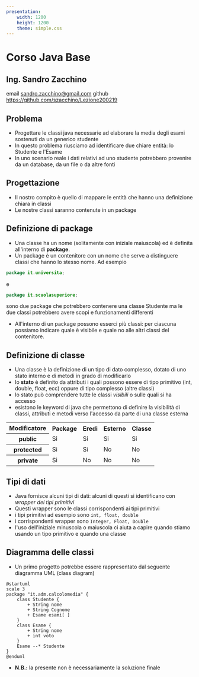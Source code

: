 ```yaml
---
presentation:
    width: 1200
    height: 1200
    theme: simple.css
---
```

<style src="https://cdnjs.cloudflare.com/ajax/libs/font-awesome/4.7.0/css/font-awesome.min.css"></style>
<style>
.question {
    /* border: 2px solid #999999 !important; */
    border-radius: 30px;
    background-color: #e9e9ff;
    display: flex;
    box-shadow: 0px 10px 10px grey;
    margin: 30px !important;
}
.question .icon {
    display: flex;
    flex-grow: 1;
    justify-content: center;
    align-items: center;
    padding: 30px;
    font-size: 80px;
    color: #57578c;
}
.question .text {
    display: flex;
    flex-grow: 9;
    padding: 30px;
    align-items: center;
    color: #57578c;
    flex-direction: column;
}
</style>
<!-- slide -->

# Corso Java Base
## Ing. Sandro Zacchino
email sandro.zacchino@gmail.com
github https://github.com/szacchino/Lezione200219

<!-- slide  -->
## Problema
- Progettare le classi java necessarie ad elaborare la media degli esami sostenuti da un generico studente
- In questo problema riusciamo ad identificare due chiare entità: lo Studente e l'Esame
- In uno scenario reale i dati relativi ad uno studente potrebbero provenire da un database, da un file o da altre fonti

<!-- slide -->

## Progettazione
- Il nostro compito è quello di mappare le entità che hanno una definizione chiara in classi
- Le nostre classi saranno contenute in un package

<!-- slide -->

## Definizione di package
- Una classe ha un nome (solitamente con iniziale maiuscola) ed è definita all'interno di **package**.
- Un package è un contenitore con un nome che serve a distinguere classi che hanno lo stesso nome. Ad esempio
```java
package it.universita;
```
e
```java
package it.scuolasuperiore;
```
sono due package che potrebbero contenere una classe Studente ma le due classi potrebbero avere scopi e funzionamenti differenti
- All'interno di un package possono esserci più classi: per ciascuna possiamo indicare quale è visibile e quale no alle altri classi del contenitore.

<!-- slide -->

## Definizione di classe
- Una classe è la definizione di un tipo di dato complesso, dotato di uno stato interno e di metodi in grado di modificarlo
- lo **stato** è definito da attributi i quali possono essere di tipo primitivo (int, double, float, ecc) oppure di tipo complesso (altre classi)
- lo stato può comprendere tutte le classi *visibili* o sulle quali si ha accesso
- esistono le keyword di java che permettono di definire la visibilità di classi, attributi e metodi verso l'accesso da parte di una classe esterna

<table>
    <tr>
        <th>Modificatore</th>
        <th>Package</th>
        <th>Eredi</th>
        <th>Esterno</th>
        <th>Classe</th>
    </tr>
    <tr>
        <th>public</th>
        <td>Si</td>
        <td>Si</td>
        <td>Si</td>
        <td>Si</td>
    </tr>
    <tr>
        <th>protected</th>
        <td>Si</td>
        <td>Si</td>
        <td>No</td>
        <td>No</td>
    </tr>
    <tr>
        <th>private</th>
        <td>Si</td>
        <td>No</td>
        <td>No</td>
        <td>No</td>
    </tr>
</table>

<!-- slide -->

## Tipi di dati

- Java fornisce alcuni tipi di dati: alcuni di questi si identificano con *wrapper dei tipi primitivi*
- Questi wrapper sono le classi corrispondenti ai tipi primitivi
- i tipi primitivi ad esempio sono `int, float, double`
- i corrispondenti wrapper sono `Integer, Float, Double`
- l'uso dell'iniziale minuscola o maiuscola ci aiuta a capire quando stiamo usando un tipo primitivo e quando una classe

<!-- slide -->

## Diagramma delle classi
- Un primo progetto potrebbe essere rappresentato dal seguente diagramma UML (class diagram)

```plantuml
@startuml
scale 3
package "it.adm.calcolomedia" {
    class Studente {
        + String nome
        + String Cognome
        + Esame esami[ ]
    }
    class Esame {
        + String nome
        + int voto
    }
    Esame --* Studente
}
@enduml
```

- **N.B.:** la presente non è necessariamente la soluzione finale
